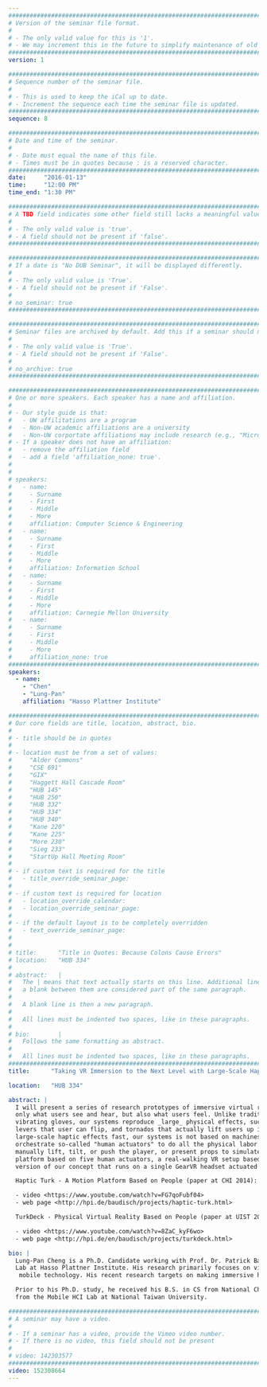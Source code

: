 ```yaml
---
################################################################################
# Version of the seminar file format.
#
# - The only valid value for this is '1'.
# - We may increment this in the future to simplify maintenance of old seminars.
################################################################################
version: 1

################################################################################
# Sequence number of the seminar file.
#
# - This is used to keep the iCal up to date.
# - Increment the sequence each time the seminar file is updated.
################################################################################
sequence: 8

################################################################################
# Date and time of the seminar.
#
# - Date must equal the name of this file.
# - Times must be in quotes because : is a reserved character.
################################################################################
date:     "2016-01-13"
time:     "12:00 PM"
time_end: "1:30 PM"

################################################################################
# A TBD field indicates some other field still lacks a meaningful value.
#
# - The only valid value is 'true'.
# - A field should not be present if 'false'.
################################################################################

################################################################################
# If a date is "No DUB Seminar", it will be displayed differently.
#
# - The only valid value is 'True'.
# - A field should not be present if 'False'.
#
# no_seminar: true
################################################################################

################################################################################
# Seminar files are archived by default. Add this if a seminar should not be.
#
# - The only valid value is 'True'.
# - A field should not be present if 'False'.
#
# no_archive: true
################################################################################

################################################################################
# One or more speakers. Each speaker has a name and affiliation.
#
# - Our style guide is that:
#   - UW affilitations are a program
#   - Non-UW academic affiliations are a university
#   - Non-UW corportate affiliations may include research (e.g., "Microsoft Research")
# - If a speaker does not have an affiliation:
#   - remove the affiliation field
#   - add a field 'affiliation_none: true'.
#
#
# speakers:
#   - name: 
#     - Surname
#     - First
#     - Middle
#     - More
#     affiliation: Computer Science & Engineering 
#   - name: 
#     - Surname
#     - First
#     - Middle
#     - More
#     affiliation: Information School 
#   - name: 
#     - Surname
#     - First
#     - Middle
#     - More
#     affiliation: Carnegie Mellon University 
#   - name:
#     - Surname
#     - First
#     - Middle
#     - More
#     affiliation_none: true
################################################################################
speakers:
  - name:
    - "Chen"
    - "Lung-Pan"
    affiliation: "Hasso Plattner Institute"

################################################################################
# Our core fields are title, location, abstract, bio.
#
# - title should be in quotes
#
# - location must be from a set of values:
#     "Alder Commons"
#     "CSE 691"
#     "GIX"
#     "Haggett Hall Cascade Room"
#     "HUB 145"
#     "HUB 250"
#     "HUB 332"
#     "HUB 334"
#     "HUB 340"
#     "Kane 220"
#     "Kane 225"
#     "More 230"
#     "Sieg 233"
#     "StartUp Hall Meeting Room"
#
# - if custom text is required for the title
#   - title_override_seminar_page:
#
# - if custom text is required for location
#   - location_override_calendar:
#   - location_override_seminar_page:
#
# - if the default layout is to be completely overridden
#   - text_override_seminar_page:
#
#
# title:      "Title in Quotes: Because Colons Cause Errors"
# location:   "HUB 334"
#
# abstract:   |
#   The | means that text actually starts on this line. Additional lines without
#   a blank between them are considered part of the same paragraph.
#
#   A blank line is then a new paragraph.
#
#   All lines must be indented two spaces, like in these paragraphs.
#
# bio:        |
#   Follows the same formatting as abstract.
#
#   All lines must be indented two spaces, like in these paragraphs.
################################################################################
title:      "Taking VR Immersion to the Next Level with Large-Scale Haptic Effects"

location:   "HUB 334"

abstract: |
  I will present a series of research prototypes of immersive virtual reality systems that reproduce not 
  only what users see and hear, but also what users feel. Unlike traditional approaches to VR haptics, such as
  vibrating gloves, our systems reproduce _large_ physical effects, such as solid walls, splashing water, 
  levers that user can flip, and tornados that actually lift users up in the air. To explore all possible 
  large-scale haptic effects fast, our systems is not based on machines - it is based on people. Our systems 
  orchestrate so-called "human actuators" to do all the physical labor. Just-in-time, these human workers 
  manually lift, tilt, or push the player, or present props to simulate walls or levers. I will show a motion 
  platform based on five human actuators, a real-walking VR setup based on ten human actuators, and a "consumer scale"
  version of our concept that runs on a single GearVR headset actuated by a single human actuator.

  Haptic Turk - A Motion Platform Based on People (paper at CHI 2014):

  - video <https://www.youtube.com/watch?v=FG7qoFubf04>
  - web page <http://hpi.de/baudisch/projects/haptic-turk.html>

  TurkDeck - Physical Virtual Reality Based on People (paper at UIST 2015):

  - video <https://www.youtube.com/watch?v=8ZaC_kyF6wo>
  - web page <http://hpi.de/en/baudisch/projects/turkdeck.html>

bio: |
  Lung-Pan Cheng is a Ph.D. Candidate working with Prof. Dr. Patrick Baudisch in the Human Computer Interaction 
  Lab at Hasso Plattner Institute. His research primarily focuses on virtual reality, specifically in haptics and
   mobile technology. His recent research targets on making immersive haptic experience mass available.

  Prior to his Ph.D. study, he received his B.S. in CS from National Chiao Tung University and M.S. in CS 
  from the Mobile HCI Lab at National Taiwan University.

################################################################################
# A seminar may have a video.
#
# - If a seminar has a video, provide the Vimeo video number.
# - If there is no video, this field should not be present
#
# video: 142303577
################################################################################
video: 152308664
---
```

